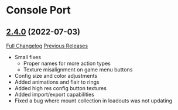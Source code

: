 # Console Port

## [2.4.0](https://github.com/seblindfors/ConsolePort/tree/2.4.0) (2022-07-03)
[Full Changelog](https://github.com/seblindfors/ConsolePort/compare/2.3.2-B...2.4.0) [Previous Releases](https://github.com/seblindfors/ConsolePort/releases)

- Small fixes  
    - Proper names for more action types  
    - Texture misalignment on game menu buttons  
- Config size and color adjustments  
- Added animations and flair to rings  
- Added high res config button textures  
- Added import/export capabilities  
- Fixed a bug where mount collection in loadouts was not updating  
